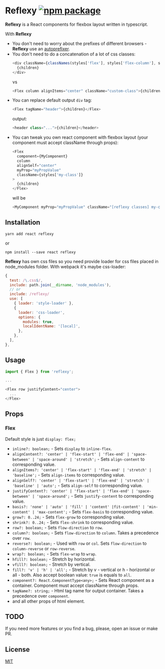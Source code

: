 # Reflexy [![npm package](https://img.shields.io/npm/v/reflexy.svg?style=flat-square)](https://www.npmjs.org/package/reflexy)

**Reflexy** is a React components for flexbox layout written in typescript.

With **Reflexy**
* You don't need to worry about the prefixes of different browsers - **Reflexy** use an [autoprefixer](https://github.com/postcss/autoprefixer).
* You don't need to do a concatenation of a lot of css classes:
  ```js
  <div className={classNames(styles['flex'], styles['flex-column'], styles['flex-align-center'], ...)}>
    {children}
  </div>
  ```
  vs
  ```js
  <Flex column alignItems="center" className="custom-class">{children}</Flex>
  ```
* You can replace default output `div` tag:
  ```js
  <Flex tagName="header">{children}</Flex>
  ```
  output:
  ```js
  <header class="...">{children}</header>
  ```
* You can tweak you own react component with flexbox layout (your component must accept className through props):
  ```js
  <Flex
    component={MyComponent}
    column
    alignSelf="center"
    myProp="myPropValue"
    className={styles['my-class']}
  >
    {children}
  </Flex>
  ```
  will be
  ```js
  <MyComponent myProp="myPropValue" className="[reflexy classes] my-class">{children}</MyComponent>
  ```

## Installation

```
yarn add react reflexy
```
or
```
npm install --save react reflexy
```

**Reflexy** has own css files so you need provide loader for css files placed in node_modules folder. With webpack it's maybe css-loader:
```js
{
  test: /\.css$/,
  include: path.join(__dirname, 'node_modules'),
  // or
  include: /reflexy/
  use: [
    { loader: 'style-loader' },
    {
      loader: 'css-loader',
      options: {
        modules: true,
        localIdentName: '[local]',
      },
    },
  ],
},
```

## Usage

```js
import { Flex } from 'reflexy';

...

<Flex row justifyContent="center">
  ...
</Flex>
```

## Props

### Flex

Default style is just `display: flex;`

- `inline?: boolean;` - Sets `display` to `inline-flex`.
- `alignContent?: 'center' | 'flex-start' | 'flex-end' | 'space-between' | 'space-around' | 'stretch';` - Sets `align-content` to corresponding value.
- `alignItems?: 'center' | 'flex-start' | 'flex-end' | 'stretch' | 'baseline';` - Sets `align-items` to corresponding value.
- `alignSelf?: 'center' | 'flex-start' | 'flex-end' | 'stretch' | 'baseline' | 'auto';` - Sets `align-self` to corresponding value.
- `justifyContent?: 'center' | 'flex-start' | 'flex-end' | 'space-between' | 'space-around';` - Sets `justify-content` to corresponding value.
- `basis?: 'none' | 'auto' | 'fill' | 'content' |fit-content' | 'min-content' | 'max-content';` - Sets `flex-basis` to corresponding value.
- `grow?: 0..24;` - Sets `flex-grow` to corresponding value.
- `shrink?: 0..24;` - Sets `flex-shrink` to corresponding value.
- `row?: boolean;` - Sets `flow-direction` to `row`.
- `column?: boolean;` - Sets `flow-direction` to `column`. Takes a precedence over `row`.
- `reverse?: boolean;` - Used with `row` or `col`. Sets `flow-direction` to `column-reverse` or `row-reverse`.
- `wrap?: boolean;` - Sets `flex-wrap` to `wrap`.
- `hfill?: boolean;` - Stretch by horizontal.
- `vfill?: boolean;` - Stretch by vertical.
- `fill?: 'v' | 'h' | 'all';` - Stretch by v - vertical or h - horizontal or all - both. Also accept boolean value: `true` is equals to `all`.
- `component?: React.ComponentType<any>;` - Sets React component as a container. Component must accept className through props.
- `tagName?: string;` - Html tag name for output container. Takes a precedence over `component`.
- and all other props of html element.

## TODO

If you need more features or you find a bug, please, open an issue or make PR.

## License

[MIT](https://opensource.org/licenses/mit-license.php)
